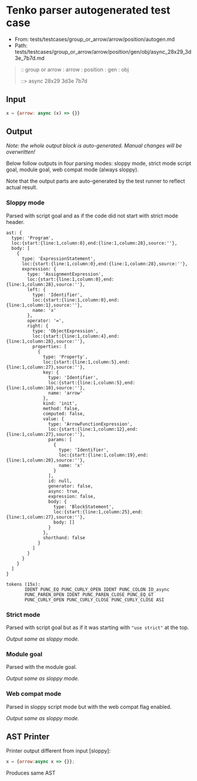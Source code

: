 # Tenko parser autogenerated test case

- From: tests/testcases/group_or_arrow/arrow/position/autogen.md
- Path: tests/testcases/group_or_arrow/arrow/position/gen/obj/async_28x29_3d3e_7b7d.md

> :: group or arrow : arrow : position : gen : obj
>
> ::> async 28x29 3d3e 7b7d

## Input


`````js
x = {arrow: async (x) => {}}
`````

## Output

_Note: the whole output block is auto-generated. Manual changes will be overwritten!_

Below follow outputs in four parsing modes: sloppy mode, strict mode script goal, module goal, web compat mode (always sloppy).

Note that the output parts are auto-generated by the test runner to reflect actual result.

### Sloppy mode

Parsed with script goal and as if the code did not start with strict mode header.

`````
ast: {
  type: 'Program',
  loc:{start:{line:1,column:0},end:{line:1,column:28},source:''},
  body: [
    {
      type: 'ExpressionStatement',
      loc:{start:{line:1,column:0},end:{line:1,column:28},source:''},
      expression: {
        type: 'AssignmentExpression',
        loc:{start:{line:1,column:0},end:{line:1,column:28},source:''},
        left: {
          type: 'Identifier',
          loc:{start:{line:1,column:0},end:{line:1,column:1},source:''},
          name: 'x'
        },
        operator: '=',
        right: {
          type: 'ObjectExpression',
          loc:{start:{line:1,column:4},end:{line:1,column:28},source:''},
          properties: [
            {
              type: 'Property',
              loc:{start:{line:1,column:5},end:{line:1,column:27},source:''},
              key: {
                type: 'Identifier',
                loc:{start:{line:1,column:5},end:{line:1,column:10},source:''},
                name: 'arrow'
              },
              kind: 'init',
              method: false,
              computed: false,
              value: {
                type: 'ArrowFunctionExpression',
                loc:{start:{line:1,column:12},end:{line:1,column:27},source:''},
                params: [
                  {
                    type: 'Identifier',
                    loc:{start:{line:1,column:19},end:{line:1,column:20},source:''},
                    name: 'x'
                  }
                ],
                id: null,
                generator: false,
                async: true,
                expression: false,
                body: {
                  type: 'BlockStatement',
                  loc:{start:{line:1,column:25},end:{line:1,column:27},source:''},
                  body: []
                }
              },
              shorthand: false
            }
          ]
        }
      }
    }
  ]
}

tokens (15x):
       IDENT PUNC_EQ PUNC_CURLY_OPEN IDENT PUNC_COLON ID_async
       PUNC_PAREN_OPEN IDENT PUNC_PAREN_CLOSE PUNC_EQ_GT
       PUNC_CURLY_OPEN PUNC_CURLY_CLOSE PUNC_CURLY_CLOSE ASI
`````

### Strict mode

Parsed with script goal but as if it was starting with `"use strict"` at the top.

_Output same as sloppy mode._

### Module goal

Parsed with the module goal.

_Output same as sloppy mode._

### Web compat mode

Parsed in sloppy script mode but with the web compat flag enabled.

_Output same as sloppy mode._

## AST Printer

Printer output different from input [sloppy]:

````js
x = {arrow:async x => {}};
````

Produces same AST
